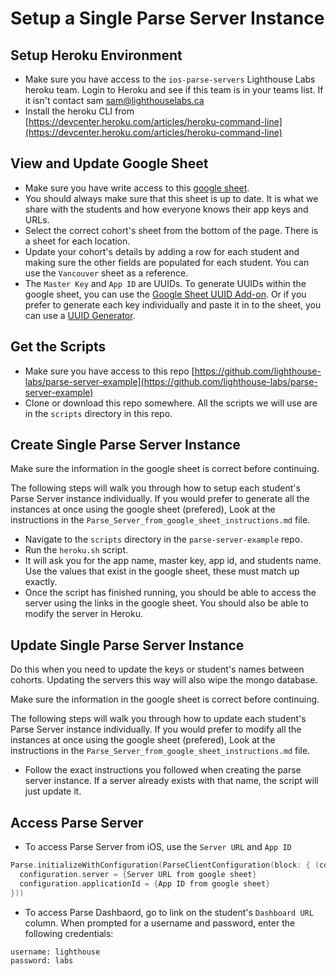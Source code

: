 # Setup a Single Parse Server Instance

## Setup Heroku Environment

* Make sure you have access to the `ios-parse-servers` Lighthouse Labs heroku team. Login to Heroku and see if this team is in your teams list. If it isn't contact sam [sam@lighthouselabs.ca](mailto:sam@lighthouselabs.ca)
* Install the heroku CLI from [https://devcenter.heroku.com/articles/heroku-command-line](https://devcenter.heroku.com/articles/heroku-command-line)

## View and Update Google Sheet

* Make sure you have write access to this [google sheet](https://docs.google.com/spreadsheets/d/1hBRyle189P6GNA8llTylm0mRz0IFAB6G4sDRL5RuXlk/edit?usp=sharing).
* You should always make sure that this sheet is up to date. It is what we share with the students and how everyone knows their app keys and URLs.
* Select the correct cohort's sheet from the bottom of the page. There is a sheet for each location.
* Update your cohort's details by adding a row for each student and making sure the other fields are populated for each student. You can use the `Vancouver` sheet as a reference.
* The `Master Key` and `App ID` are UUIDs. To generate UUIDs within the google sheet, you can use the [Google Sheet UUID Add-on](https://chrome.google.com/webstore/detail/uuid-generator/ckbkeemmekgfdcbbiaamfocoegojpfln?hl=en`). Or if you prefer to generate each key individually and paste it in to the sheet, you can use a [UUID Generator](https://www.guidgenerator.com/online-guid-generator.aspx).

## Get the Scripts

* Make sure you have access to this repo [https://github.com/lighthouse-labs/parse-server-example](https://github.com/lighthouse-labs/parse-server-example)
* Clone or download this repo somewhere. All the scripts we will use are in the `scripts` directory in this repo.

## Create Single Parse Server Instance

Make sure the information in the google sheet is correct before continuing.

The following steps will walk you through how to setup each student's Parse Server instance individually. If you would prefer to generate all the instances at once using the google sheet (prefered), Look at the instructions in the `Parse_Server_from_google_sheet_instructions.md` file.

* Navigate to the `scripts` directory in the `parse-server-example` repo.
* Run the `heroku.sh` script.
* It will ask you for the app name, master key, app id, and students name. Use the values that exist in the google sheet, these must match up exactly.
* Once the script has finished running, you should be able to access the server using the links in the google sheet. You should also be able to modify the server in Heroku.

## Update Single Parse Server Instance 

Do this when you need to update the keys or student's names between cohorts. Updating the servers this way will also wipe the mongo database.

Make sure the information in the google sheet is correct before continuing.

The following steps will walk you through how to update each student's Parse Server instance individually. If you would prefer to modify all the instances at once using the google sheet (prefered), Look at the instructions in the `Parse_Server_from_google_sheet_instructions.md` file.

* Follow the exact instructions you followed when creating the parse server instance. If a server already exists with that name, the script will just update it.

## Access Parse Server

* To access Parse Server from iOS, use the `Server URL` and `App ID`

```swift
Parse.initializeWithConfiguration(ParseClientConfiguration(block: { (configuration: ParseMutableClientConfiguration) -> Void in
  configuration.server = {Server URL from google sheet}
  configuration.applicationId = {App ID from google sheet}
}))
```

* To access Parse Dashbaord, go to link on the student's `Dashboard URL` column. When prompted for a username and password, enter the following credentials:

```
username: lighthouse
password: labs
```






